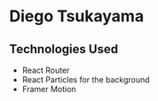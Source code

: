 # Diego Tsukayama

## Technologies Used

- React Router
- React Particles for the background
- Framer Motion
